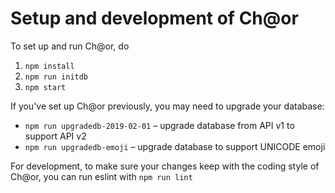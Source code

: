 # Setup and development of Ch@or

To set up and run Ch@or, do

1. `npm install`
2. `npm run initdb`
3. `npm start`

If you've set up Ch@or previously, you may need to upgrade your database:

- `npm run upgradedb-2019-02-01` – upgrade database from API v1 to support API v2
- `npm run upgradedb-emoji` – upgrade database to support UNICODE emoji

For development, to make sure your changes keep with the coding style of Ch@or, you can run eslint with `npm run lint`
